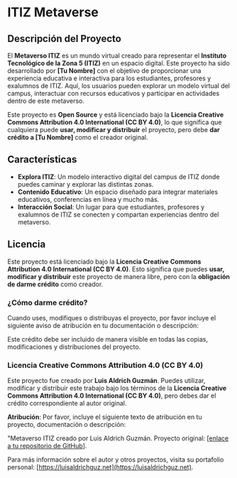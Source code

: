 # ITIZ Metaverse

## Descripción del Proyecto

El **Metaverso ITIZ** es un mundo virtual creado para representar el **Instituto Tecnológico de la Zona 5 (ITIZ)** en un espacio digital. Este proyecto ha sido desarrollado por **[Tu Nombre]** con el objetivo de proporcionar una experiencia educativa e interactiva para los estudiantes, profesores y exalumnos de ITIZ. Aquí, los usuarios pueden explorar un modelo virtual del campus, interactuar con recursos educativos y participar en actividades dentro de este metaverso.

Este proyecto es **Open Source** y está licenciado bajo la **Licencia Creative Commons Attribution 4.0 International (CC BY 4.0)**, lo que significa que cualquiera puede **usar, modificar y distribuir** el proyecto, pero debe **dar crédito a [Tu Nombre]** como el creador original.

## Características

- **Explora ITIZ**: Un modelo interactivo digital del campus de ITIZ donde puedes caminar y explorar las distintas zonas.
- **Contenido Educativo**: Un espacio diseñado para integrar materiales educativos, conferencias en línea y mucho más.
- **Interacción Social**: Un lugar para que estudiantes, profesores y exalumnos de ITIZ se conecten y compartan experiencias dentro del metaverso.

## Licencia

Este proyecto está licenciado bajo la **Licencia Creative Commons Attribution 4.0 International (CC BY 4.0)**. Esto significa que puedes **usar, modificar y distribuir** este proyecto de manera libre, pero con la **obligación de darme crédito** como creador.

### ¿Cómo darme crédito?

Cuando uses, modifiques o distribuyas el proyecto, por favor incluye el siguiente aviso de atribución en tu documentación o descripción:

Este crédito debe ser incluido de manera visible en todas las copias, modificaciones y distribuciones del proyecto.

### Licencia Creative Commons Attribution 4.0 (CC BY 4.0)

Este proyecto fue creado por **Luis Aldrich Guzmán**. 
Puedes utilizar, modificar y distribuir este trabajo bajo los términos de la **Licencia Creative Commons Attribution 4.0 International (CC BY 4.0)**, pero debes dar el crédito correspondiente al autor original.

**Atribución**: Por favor, incluye el siguiente texto de atribución en tu proyecto, documentación o descripción:

"Metaverso ITIZ creado por Luis Aldrich Guzmán. Proyecto original: [[enlace a tu repositorio de GitHub]([https://github.com/LuisAldrichGuz/ITIZ-en-Roblox](https://github.com/LuisAldrichGuz/ITIZ-en-Roblox))].

Para más información sobre el autor y otros proyectos, visita su portafolio personal: [https://luisaldrichguz.net](https://luisaldrichguz.net).
